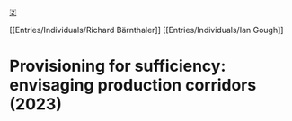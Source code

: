 [🇿](zotero://select/library/items/CRW8N6BB)

[[Entries/Individuals/Richard Bärnthaler]] [[Entries/Individuals/Ian Gough]] 
# Provisioning for sufficiency: envisaging production corridors (2023)


